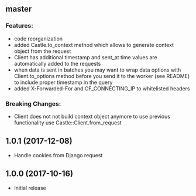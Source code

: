 ## master
### Features:
- code reorganization
- added Castle.to_context method which allows to generate context object from the request
- Client has additional timestamp and sent_at time values are automatically added to the requests
- when data is sent in batches you may want to wrap data options with Client.to_options method before you send it to the worker (see README) to include proper timestamp in the query
- added X-Forwarded-For and CF_CONNECTING_IP to whitelisted headers

### Breaking Changes:
- Client does not not build context object anymore to use previous functionality use Castle::Client.from_request

## 1.0.1 (2017-12-08)
* Handle cookies from Django request

## 1.0.0 (2017-10-16)

* Initial release


